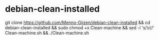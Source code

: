 # debian-clean-installed

git clone https://github.com/Menno-Gijzen/debian-clean-installed && cd debian-clean-installed && sudo chmod +x Clean-machine && sed -i 's/\r//' Clean-machine.sh && ./Clean-machine.sh
